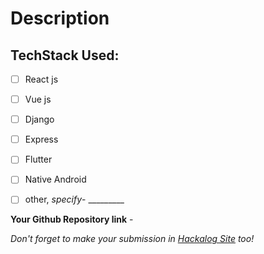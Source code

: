 # Description

## TechStack Used:
- [ ] React js
- [ ] Vue js
- [ ] Django
- [ ] Express
- [ ] Flutter
- [ ] Native Android
- [ ] other, *specify*- _________


**Your Github Repository link** - 

*Don't forget to make your submission in [Hackalog Site](https://hackalog.copsiitbhu.co.in/hackathon/debug-it-2022 "DebugIt'22") too!* 
